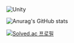 ![Unity](https://img.shields.io/badge/Unity-000000.svg?&style=for-the-badge&logo=Unity&logoColor=Black)





![Anurag's GitHub stats](https://github-readme-stats.vercel.app/api?username=Ogamdo&theme=ambient_gradient=true)


[![Solved.ac
프로필](http://mazassumnida.wtf/api/v2/generate_badge?boj=songjongik)](https://solved.ac/songjongik)

